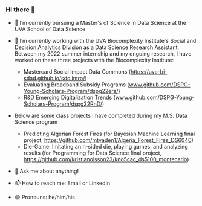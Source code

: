 ### Hi there 👋

- 🌱 I’m currently pursuing a Master's of Science in Data Science at the UVA School of Data Science

- 🔭 I’m currently working with the UVA Biocomplexity Institute's Social and Decision Analytics Division as a Data Science Research Assistant. Between my 2022 summer internship and my ongoing research, I have worked on these three projects with the Biocomplexity Institute:
    -  Mastercard Social Impact Data Commons (https://uva-bi-sdad.github.io/sdc.intro/)
    -  Evaluating Broadband Subsidy Programs (www.github.com/DSPG-Young-Scholars-Program/dspg22ers/)
    -  R&D Emerging Digitalization Trends (www.github.com/DSPG-Young-Scholars-Program/dspg22RnD/)
 
- Below are some class projects I have completed during my M.S. Data Science program
    -  Predicting Algerian Forest Fires (for Bayesian Machine Learning final project, https://github.com/mtvaden1/Algeria_Forest_Fires_DS6040)
    -  Die-Game: Imitating an n-sided die, playing games, and analyzing results (for Programming for Data Science final project, https://github.com/kristianolsson23/kno5cac_ds5100_montecarlo)

- 💬 Ask me about anything!

- 📫 How to reach me: Email or LinkedIn

- 😄 Pronouns: he/him/his
